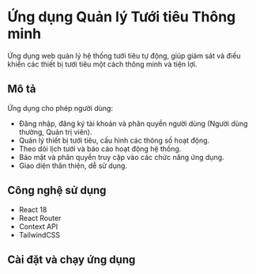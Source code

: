 # Ứng dụng Quản lý Tưới tiêu Thông minh

Ứng dụng web quản lý hệ thống tưới tiêu tự động, giúp giám sát và điều khiển các thiết bị tưới tiêu một cách thông minh và tiện lợi.

## Mô tả

Ứng dụng cho phép người dùng:

- Đăng nhập, đăng ký tài khoản và phân quyền người dùng (Người dùng thường, Quản trị viên).
- Quản lý thiết bị tưới tiêu, cấu hình các thông số hoạt động.
- Theo dõi lịch tưới và báo cáo hoạt động hệ thống.
- Bảo mật và phân quyền truy cập vào các chức năng ứng dụng.
- Giao diện thân thiện, dễ sử dụng.

## Công nghệ sử dụng

- React 18
- React Router 
- Context API 
- TailwindCSS
## Cài đặt và chạy ứng dụng

